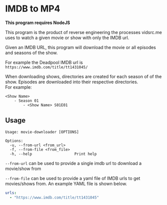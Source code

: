 # IMDB to MP4
**This program requires NodeJS**

This program is the product of reverse engineering  the processes vidsrc.me uses to watch a given movie or show with only the IMDB url. 

Given an IMDB URL, this program will download the movie or all episodes and seasons of the show.

For example the Deadpool IMDB url is `https://www.imdb.com/title/tt1431045/`

When downloading shows, directories are created for each season of of the show. Episodes are downloaded into their respective directories.  
For example:
```
<Show Name>
    - Season 01
        - <Show Name> S01E01
```

## Usage
```
Usage: movie-downloader [OPTIONS]

Options:
  -u, --from-url <from_url>    
  -f, --from-file <from_file>  
  -h, --help                   Print help
```

`--from-url` can be used to provide a single imdb url to download a movie/show from

`--from-file` can be used to provide a yaml file of IMDB urls to get movies/shows from.
An example YAML file is shown below.
```yaml
urls:
  - "https://www.imdb.com/title/tt1431045"
```

